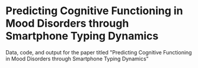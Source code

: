 # Predicting Cognitive Functioning in Mood Disorders through Smartphone Typing Dynamics
Data, code, and output for the paper titled "Predicting Cognitive Functioning in Mood Disorders through Smartphone Typing Dynamics"
